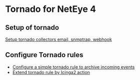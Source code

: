 # Tornado for NetEye 4

## Setup of tornado

[Setup tornado collectors email, snmptrap, webhook](tornado_setup.md)


## Configure Tornado rules

- [Configure a simple tornado rule to archive incoming events](tornado_rule_simple.md)
- [Extend tornado rule by Icinga2 action](tornado_rule_icinga.md)
